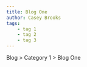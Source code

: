 ```yaml
---
title: Blog One
author: Casey Brooks
tags:
    - tag 1
    - tag 2
    - tag 3
---
```


Blog > Category 1 > Blog One

